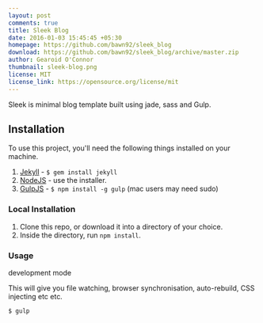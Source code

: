 ```yaml
---
layout: post
comments: true
title: Sleek Blog
date: 2016-01-03 15:45:45 +05:30
homepage: https://github.com/bawn92/sleek_blog
download: https://github.com/bawn92/sleek_blog/archive/master.zip
author: Gearoid O'Connor
thumbnail: sleek-blog.png
license: MIT
license_link: https://opensource.org/license/mit
---
```


Sleek is minimal blog template built using jade, sass and Gulp.

## Installation

To use this project, you'll need the following things installed on your machine.

1. [Jekyll](https://jekyllrb.com/) - `$ gem install jekyll`
2. [NodeJS](https://nodejs.org) - use the installer.
3. [GulpJS](https://github.com/gulpjs/gulp) - `$ npm install -g gulp` (mac users may need sudo)

### Local Installation

1. Clone this repo, or download it into a directory of your choice.
2. Inside the directory, run `npm install`.

### Usage

development mode

This will give you file watching, browser synchronisation, auto-rebuild, CSS injecting etc etc.

`$ gulp`
